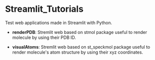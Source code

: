 # Streamlit_Tutorials

Test web applications made in Streamlit with Python.

- **renderPDB**: Stremlit web based on stmol package useful to render molecule by using their PDB ID.

- **visualAtoms**: Stremlit web based on st_speckmol package useful to render molecule's atom structure by using their xyz coordinates.
